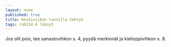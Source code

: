 ```yaml
---
layout: none
published: true
title: Keskiviikon tunnilla tehtyä
tags: rub114.4 läksyt
---
```

Jos olit pois, tee sanastovihkon s. 4, pyydä merkinnät ja kielioppivihkon s. 8.